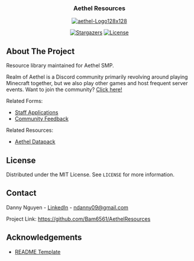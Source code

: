 <div align="center">
  <h3>Aethel Resources</h3>
  <a href="https://ibb.co/JK4njsL"><img src="https://i.ibb.co/7X5vt1c/aethel-Logo128x128.png" alt="aethel-Logo128x128"></a>

  [![Stargazers][stars-shield]][stars-url] [![License][license-shield]][license-url]

</div>

## About The Project

Resource library maintained for Aethel SMP.

Realm of Aethel is a Discord community primarily revolving around playing Minecraft together, but we also play other games and host frequent server events.
Want to join the community? [Click here!](https://discord.gg/FzeC4aC6Tg)

Related Forms:
- [Staff Applications](https://forms.gle/bTF5CqPtEsrutmXD6)
- [Community Feedback](https://forms.gle/s3iRyqfKTv6vi4Hq7)

Related Resources: 
- [Aethel Datapack](https://github.com/Bam6561/AethelDatapack)

## License

Distributed under the MIT License. See `LICENSE` for more information.

## Contact

Danny Nguyen - [LinkedIn](https://www.linkedin.com/in/ndanny09/) - ndanny09@gmail.com

Project Link: https://github.com/Bam6561/AethelResources

## Acknowledgements

- [README Template](https://github.com/othneildrew/Best-README-Template#prerequisites)

[stars-shield]: https://img.shields.io/github/stars/Bam6561/AethelResources

[stars-url]: https://github.com/Bam6561/AethelResources/stargazers

[license-shield]: https://img.shields.io/github/license/Bam6561/AethelResources

[license-url]: https://github.com/Bam6561/AethelResources/blob/main/LICENSE
